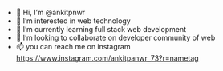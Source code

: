 - 👋 Hi, I’m @ankitpnwr
- 👀 I’m interested in web technology
- 🌱 I’m currently learning full stack web development
- 💞️ I’m looking to collaborate on developer community of web
- 📫 you can reach me on instagram https://www.instagram.com/ankitpanwr_73?r=nametag

<!---
ankitpnwr/ankitpnwr is a ✨ special ✨ repository because its `README.md` (this file) appears on your GitHub profile.
You can click the Preview link to take a look at your changes.
--->
